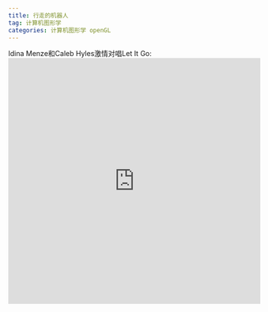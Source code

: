 ```yaml
---
title: 行走的机器人
tag: 计算机图形学
categories: 计算机图形学 openGL
---
```


Idina Menze和Caleb Hyles激情对唱Let It Go: <iframe height=498 width=510 src="http://player.youku.com/embed/XNjcyMDU4Njg0" frameborder=0 allowfullscreen></iframe>